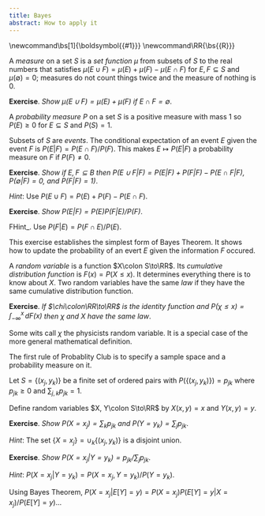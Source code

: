 ```yaml
---
title: Bayes
abstract: How to apply it
---
```

\newcommand\bs[1]{\boldsymbol{{#1}}}
\newcommand\RR{\bs{{R}}}

A _measure_ on a set $S$ is a _set function_ $\mu$ from subsets of $S$
to the real numbers that satisfies
${\mu(E\cup F) = \mu(E) + \mu(F) - \mu(E\cap F)}$ for ${E,F\subseteq S}$
and ${\mu(\emptyset) = 0}$;
measures do not count things twice and the measure of nothing is 0.

__Exercise__. _Show $\mu(E\cup F) = \mu(E) + \mu(F)$ if $E\cap F=\emptyset$_.

A _probability measure_ $P$ on a set $S$ is a positive measure with mass 1
so $P(E)\ge0$ for $E\subseteq S$ and $P(S) = 1$.

Subsets of $S$ are _events_.  The conditional expectation of an event
$E$ given the event $F$ is ${P(E|F) = P(E\cap F)/P(F)}$. This makes $E\mapsto
P(E|F)$ a probability measure on $F$ if ${P(F)\not=0}$.

__Exercise__. _Show if $E,F\subseteq B$ then
${P(E \cup F|F) = P(E|F) + P(F|F) - P(E\cap F|F)}$,
${P(\emptyset|F) = 0}$, and ${P(F|F) = 1})$_.

_Hint_: Use $P(E\cup F) = P(E) + P(F) - P(E\cap F)$.

__Exercise__. _Show $P(E|F) = P(E)P(F|E)/P(F)$_.

FHint_. Use $P(F|E) = P(F\cap E)/P(E)$.

This exercise establishes the simplest form of Bayes Theorem. It shows how to update the
probability of an evert $E$ given the information $F$ occured.

A _random variable_ is a function $X\colon S\to\RR$. Its _cumulative distribution
function_ is $F(x) = P(X\le x)$. It determines everything there is to
know about $X$. Two random variables have the same _law_ if they have
the same cumulative distribution function.

__Exercise__. _If $\chi\colon\RR\to\RR$ is the identity function
and $P(\chi\le x) = \int_{-\infty}^x\,dF(x)$ then $\chi$ and
$X$ have the same law_.

Some wits call $\chi$ the physicists random variable. It is a special
case of the more general mathematical definition.

The first rule of Probablity Club is to specify a sample space and
a probability measure on it.

Let $S = \{(x_j,y_k)\}$ be a finite set of ordered pairs
with $P(\{(x_j, y_k)\}) = p_{jk}$ where $p_{jk}\ge0$ and $\sum_{j,k} p_{jk} = 1$.

Define random variables $X, Y\colon S\to\RR$ by $X(x,y) = x$ and $Y(x,y) = y$.

__Exercise__. _Show $P(X = x_j) = \sum_k p_{jk}$ and $P(Y = y_k) = \sum_j p_{jk}$_.

_Hint_: The set $\{X = x_j\} = \cup_k \{(x_j, y_k)\}$ is a disjoint union.

__Exercise__. _Show $P(X = x_j|Y = y_k) = p_{jk}/\sum_j p_{jk}$_.

_Hint_: $P(X = x_j|Y = y_k) = P(X = x_j, Y = y_k)/P(Y = y_k)$.

Using Bayes Theorem, ${P(X = x_j|E[Y] = y) = P(X = x_j)P(E[Y] = y|X = x_j)/P(E[Y] = y)}$...
